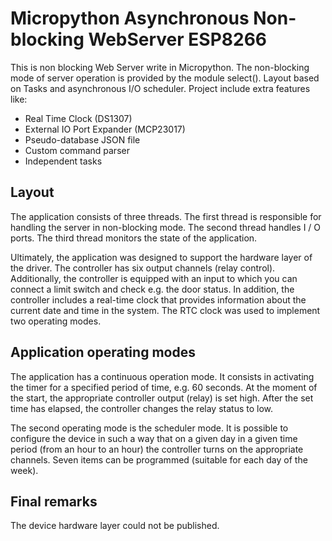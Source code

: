 # Micropython Asynchronous Non-blocking WebServer ESP8266

This is non blocking Web Server write in Micropython. The non-blocking mode of server operation is provided by the module select(). Layout based on Tasks and asynchronous I/O scheduler. Project include extra features like:
- Real Time Clock (DS1307)
- External IO Port Expander (MCP23017)
- Pseudo-database JSON file
- Custom command parser
- Independent tasks

## Layout
The application consists of three threads. The first thread is responsible for handling the server in non-blocking mode. The second thread handles I / O ports. The third thread monitors the state of the application.

Ultimately, the application was designed to support the hardware layer of the driver. The controller has six output channels (relay control). Additionally, the controller is equipped with an input to which you can connect a limit switch and check e.g. the door status. In addition, the controller includes a real-time clock that provides information about the current date and time in the system. The RTC clock was used to implement two operating modes.

## Application operating modes
The application has a continuous operation mode. It consists in activating the timer for a specified period of time, e.g. 60 seconds. At the moment of the start, the appropriate controller output (relay) is set high. After the set time has elapsed, the controller changes the relay status to low.

The second operating mode is the scheduler mode. It is possible to configure the device in such a way that on a given day in a given time period (from an hour to an hour) the controller turns on the appropriate channels. Seven items can be programmed (suitable for each day of the week).

## Final remarks
The device hardware layer could not be published.
